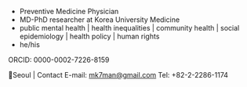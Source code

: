- Preventive Medicine Physician
- MD-PhD researcher at Korea University Medicine
- public mental health | health inequalities | community health | social epidemiology | health policy | human rights
- he/his

ORCID: 0000-0002-7226-8159

📍Seoul | Contact 
E-mail: mk7man@gmail.com
Tel: +82-2-2286-1174

<!---
Kaangminku/Kaangminku is a ✨ special ✨ repository because its `README.md` (this file) appears on your GitHub profile.
You can click the Preview link to take a look at your changes.
--->
